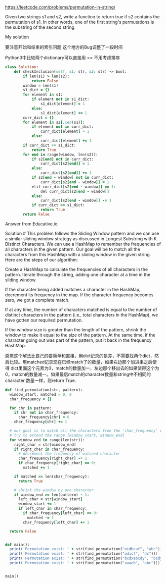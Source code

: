 https://leetcode.com/problems/permutation-in-string/

Given two strings s1 and s2, write a function to return true if s2 contains the permutation of s1.
In other words, one of the first string's permutations is the substring of the second string.

My solution 

要注意开始和结束的索引问题 这个地方的Bug调整了一段时间

Python3中比较两个dictionary可以直接用 == 不用考虑排序

```ruby
class Solution:
    def checkInclusion(self, s1: str, s2: str) -> bool:
        if len(s1) > len(s2):
            return False
        window = len(s1)
        s1_dict = {}
        for element in s1:
            if element not in s1_dict:
                s1_dict[element] = 1
            else:
                s1_dict[element] += 1
        curr_dict = {}
        for element in s2[:len(s1)]:
            if element not in curr_dict:
                curr_dict[element] = 1
            else:
                curr_dict[element] += 1
        if curr_dict == s1_dict:
            return True
        for end in range(window, len(s2)):
            if s2[end] not in curr_dict:
                curr_dict[s2[end]] = 1
            else:
                curr_dict[s2[end]] += 1
            if s2[end - window] not in curr_dict:
                curr_dict[s2[end - window]] = 1
            elif curr_dict[s2[end - window]] == 1:
                del curr_dict[s2[end - window]]
            else:
                curr_dict[s2[end - window]] -= 1
            if curr_dict == s1_dict:
                return True
        return False
```

Answer from Educative.io

Solution #
This problem follows the Sliding Window pattern and we can use a similar sliding window strategy as discussed in Longest Substring with K Distinct Characters. We can use a HashMap to remember the frequencies of all characters in the given pattern. Our goal will be to match all the characters from this HashMap with a sliding window in the given string. Here are the steps of our algorithm:

Create a HashMap to calculate the frequencies of all characters in the pattern.
Iterate through the string, adding one character at a time in the sliding window.

If the character being added matches a character in the HashMap, decrement its frequency in the map. If the character frequency becomes zero, we got a complete match.

If at any time, the number of characters matched is equal to the number of distinct characters in the pattern (i.e., total characters in the HashMap), we have gotten our required permutation.

If the window size is greater than the length of the pattern, shrink the window to make it equal to the size of the pattern. At the same time, if the character going out was part of the pattern, put it back in the frequency HashMap.

感觉这个解法比自己的要简单和直接，用dict记录的是差，不需要找两个dict，然后比较。用matched记录现在已经match了的数量，如果右边那个加进来之后使得
dict里面这个元素为0，match的数量加一，左边那个移出去的如果使得这个为0，match的数量减一。如果最后match的character数量和string中不相同的character
数量一样，则return True.

```ruby
def find_permutation(str, pattern):
  window_start, matched = 0, 0
  char_frequency = {}

  for chr in pattern:
    if chr not in char_frequency:
      char_frequency[chr] = 0
    char_frequency[chr] += 1

  # our goal is to match all the characters from the 'char_frequency' with the current window
  # try to extend the range [window_start, window_end]
  for window_end in range(len(str)):
    right_char = str[window_end]
    if right_char in char_frequency:
      # decrement the frequency of matched character
      char_frequency[right_char] -= 1
      if char_frequency[right_char] == 0:
        matched += 1

    if matched == len(char_frequency):
      return True

    # shrink the window by one character
    if window_end >= len(pattern) - 1:
      left_char = str[window_start]
      window_start += 1
      if left_char in char_frequency:
        if char_frequency[left_char] == 0:
          matched -= 1
        char_frequency[left_char] += 1

  return False


def main():
  print('Permutation exist: ' + str(find_permutation("oidbcaf", "abc")))
  print('Permutation exist: ' + str(find_permutation("odicf", "dc")))
  print('Permutation exist: ' + str(find_permutation("bcdxabcdy", "bcdyabcdx")))
  print('Permutation exist: ' + str(find_permutation("aaacb", "abc")))


main()
```
